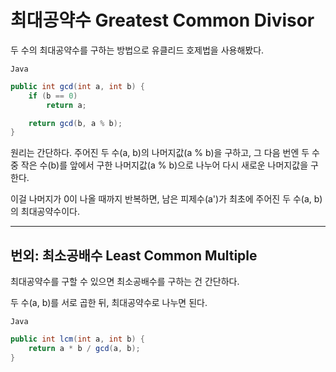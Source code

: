 # 최대공약수 Greatest Common Divisor

두 수의 최대공약수를 구하는 방법으로 유클리드 호제법을 사용해봤다.

`Java`

```Java
public int gcd(int a, int b) {
    if (b == 0)
        return a;

    return gcd(b, a % b);
}
```

원리는 간단하다. 주어진 두 수(a, b)의 나머지값(a % b)을 구하고, 그 다음 번엔 두 수 중 작은 수(b)를 앞에서 구한 나머지값(a % b)으로 나누어 다시 새로운 나머지값을 구한다.

이걸 나머지가 0이 나올 때까지 반복하면, 남은 피제수(a')가 최초에 주어진 두 수(a, b)의 최대공약수이다.

---

## 번외: 최소공배수 Least Common Multiple

최대공약수를 구할 수 있으면 최소공배수를 구하는 건 간단하다.

두 수(a, b)를 서로 곱한 뒤, 최대공약수로 나누면 된다.

`Java`

```Java
public int lcm(int a, int b) {
    return a * b / gcd(a, b);
}
```
